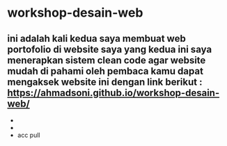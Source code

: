 # workshop-desain-web
ini adalah kali kedua saya membuat web portofolio 
di website saya yang kedua ini saya menerapkan sistem clean code agar website mudah di pahami oleh pembaca
kamu dapat mengaksek website ini dengan link berikut :
https://ahmadsoni.github.io/workshop-desain-web/
-
-
-
- acc pull
